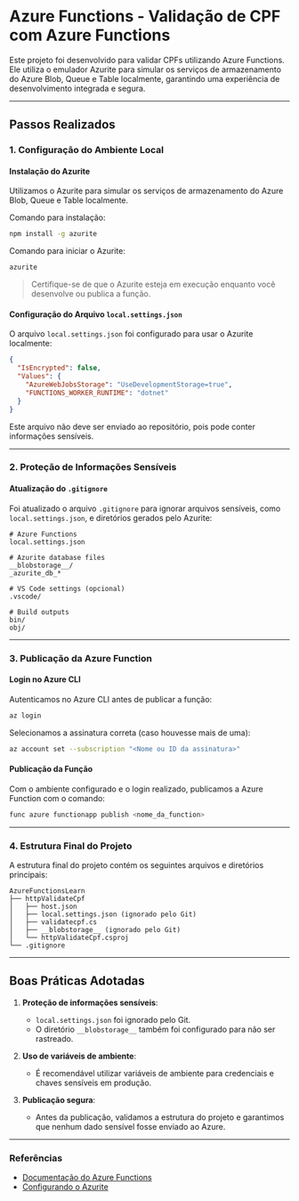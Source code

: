# Azure Functions - Validação de CPF com Azure Functions

Este projeto foi desenvolvido para validar CPFs utilizando Azure Functions. Ele utiliza o emulador Azurite para simular os serviços de armazenamento do Azure Blob, Queue e Table localmente, garantindo uma experiência de desenvolvimento integrada e segura.

---

## **Passos Realizados**

### **1. Configuração do Ambiente Local**

#### **Instalação do Azurite**
Utilizamos o Azurite para simular os serviços de armazenamento do Azure Blob, Queue e Table localmente.

Comando para instalação:
```bash
npm install -g azurite
```
Comando para iniciar o Azurite:
```bash
azurite
```
> Certifique-se de que o Azurite esteja em execução enquanto você desenvolve ou publica a função.

#### **Configuração do Arquivo `local.settings.json`**
O arquivo `local.settings.json` foi configurado para usar o Azurite localmente:

```json
{
  "IsEncrypted": false,
  "Values": {
    "AzureWebJobsStorage": "UseDevelopmentStorage=true",
    "FUNCTIONS_WORKER_RUNTIME": "dotnet"
  }
}
```
Este arquivo não deve ser enviado ao repositório, pois pode conter informações sensíveis.

---

### **2. Proteção de Informações Sensíveis**

#### **Atualização do `.gitignore`**
Foi atualizado o arquivo `.gitignore` para ignorar arquivos sensíveis, como `local.settings.json`, e diretórios gerados pelo Azurite:

```gitignore
# Azure Functions
local.settings.json

# Azurite database files
__blobstorage__/
_azurite_db_*

# VS Code settings (opcional)
.vscode/

# Build outputs
bin/
obj/
```

---

### **3. Publicação da Azure Function**

#### **Login no Azure CLI**
Autenticamos no Azure CLI antes de publicar a função:
```bash
az login
```
Selecionamos a assinatura correta (caso houvesse mais de uma):
```bash
az account set --subscription "<Nome ou ID da assinatura>"
```

#### **Publicação da Função**
Com o ambiente configurado e o login realizado, publicamos a Azure Function com o comando:
```bash
func azure functionapp publish <nome_da_function>
```

---

### **4. Estrutura Final do Projeto**

A estrutura final do projeto contém os seguintes arquivos e diretórios principais:
```
AzureFunctionsLearn
├── httpValidateCpf
│   ├── host.json
│   ├── local.settings.json (ignorado pelo Git)
│   ├── validatecpf.cs
│   ├── __blobstorage__ (ignorado pelo Git)
│   └── httpValidateCpf.csproj
└── .gitignore
```

---

## **Boas Práticas Adotadas**

1. **Proteção de informações sensíveis**:
   - `local.settings.json` foi ignorado pelo Git.
   - O diretório `__blobstorage__` também foi configurado para não ser rastreado.

2. **Uso de variáveis de ambiente**:
   - É recomendável utilizar variáveis de ambiente para credenciais e chaves sensíveis em produção.

3. **Publicação segura**:
   - Antes da publicação, validamos a estrutura do projeto e garantimos que nenhum dado sensível fosse enviado ao Azure.

---

### **Referências**
- [Documentação do Azure Functions](https://learn.microsoft.com/en-us/azure/azure-functions/)
- [Configurando o Azurite](https://learn.microsoft.com/en-us/azure/storage/common/storage-use-azurite)

